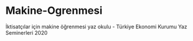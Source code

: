 # Makine-Ogrenmesi
İktisatçılar için makine öğrenmesi yaz okulu - Türkiye Ekonomi Kurumu Yaz Seminerleri 2020
